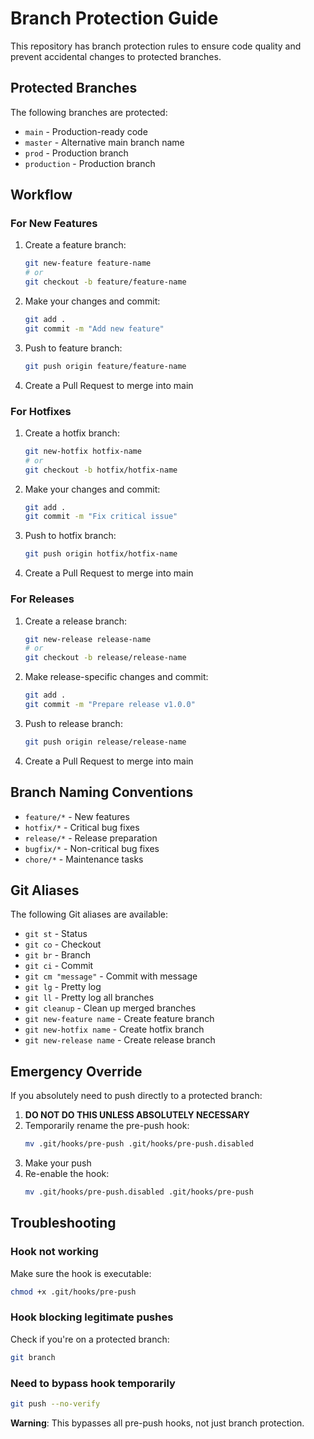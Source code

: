 # Branch Protection Guide

This repository has branch protection rules to ensure code quality and prevent accidental changes to protected branches.

## Protected Branches

The following branches are protected:
- `main` - Production-ready code
- `master` - Alternative main branch name
- `prod` - Production branch
- `production` - Production branch

## Workflow

### For New Features
1. Create a feature branch:
   ```bash
   git new-feature feature-name
   # or
   git checkout -b feature/feature-name
   ```

2. Make your changes and commit:
   ```bash
   git add .
   git commit -m "Add new feature"
   ```

3. Push to feature branch:
   ```bash
   git push origin feature/feature-name
   ```

4. Create a Pull Request to merge into main

### For Hotfixes
1. Create a hotfix branch:
   ```bash
   git new-hotfix hotfix-name
   # or
   git checkout -b hotfix/hotfix-name
   ```

2. Make your changes and commit:
   ```bash
   git add .
   git commit -m "Fix critical issue"
   ```

3. Push to hotfix branch:
   ```bash
   git push origin hotfix/hotfix-name
   ```

4. Create a Pull Request to merge into main

### For Releases
1. Create a release branch:
   ```bash
   git new-release release-name
   # or
   git checkout -b release/release-name
   ```

2. Make release-specific changes and commit:
   ```bash
   git add .
   git commit -m "Prepare release v1.0.0"
   ```

3. Push to release branch:
   ```bash
   git push origin release/release-name
   ```

4. Create a Pull Request to merge into main

## Branch Naming Conventions

- `feature/*` - New features
- `hotfix/*` - Critical bug fixes
- `release/*` - Release preparation
- `bugfix/*` - Non-critical bug fixes
- `chore/*` - Maintenance tasks

## Git Aliases

The following Git aliases are available:

- `git st` - Status
- `git co` - Checkout
- `git br` - Branch
- `git ci` - Commit
- `git cm "message"` - Commit with message
- `git lg` - Pretty log
- `git ll` - Pretty log all branches
- `git cleanup` - Clean up merged branches
- `git new-feature name` - Create feature branch
- `git new-hotfix name` - Create hotfix branch
- `git new-release name` - Create release branch

## Emergency Override

If you absolutely need to push directly to a protected branch:

1. **DO NOT DO THIS UNLESS ABSOLUTELY NECESSARY**
2. Temporarily rename the pre-push hook:
   ```bash
   mv .git/hooks/pre-push .git/hooks/pre-push.disabled
   ```
3. Make your push
4. Re-enable the hook:
   ```bash
   mv .git/hooks/pre-push.disabled .git/hooks/pre-push
   ```

## Troubleshooting

### Hook not working
Make sure the hook is executable:
```bash
chmod +x .git/hooks/pre-push
```

### Hook blocking legitimate pushes
Check if you're on a protected branch:
```bash
git branch
```

### Need to bypass hook temporarily
```bash
git push --no-verify
```
**Warning**: This bypasses all pre-push hooks, not just branch protection.

